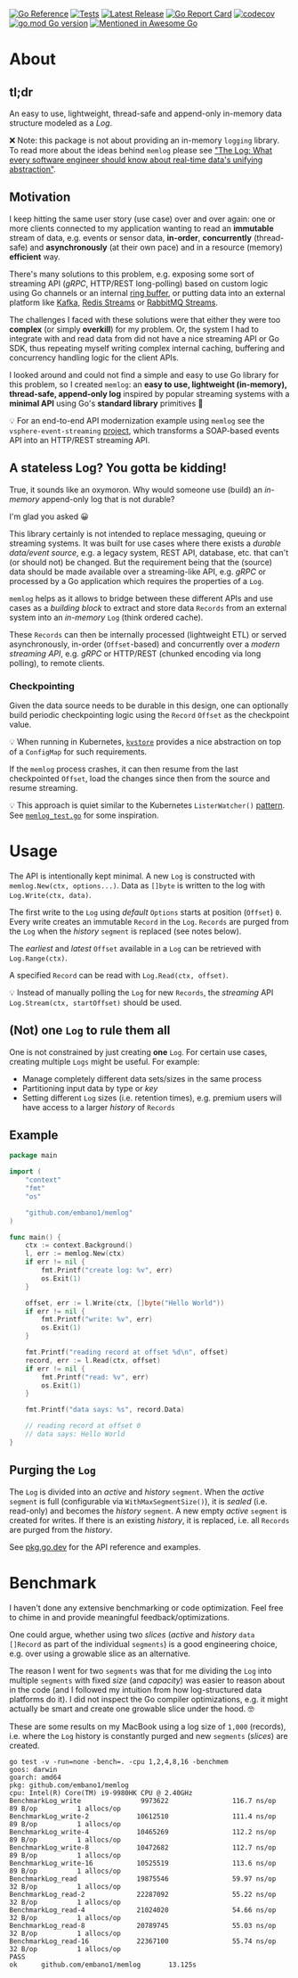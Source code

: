 [![Go
Reference](https://pkg.go.dev/badge/github.com/embano1/memlog.svg)](https://pkg.go.dev/github.com/embano1/memlog)
[![Tests](https://github.com/embano1/memlog/actions/workflows/tests.yaml/badge.svg)](https://github.com/embano1/memlog/actions/workflows/tests.yaml)
[![Latest
Release](https://img.shields.io/github/release/embano1/memlog.svg?logo=github&style=flat-square)](https://github.com/embano1/memlog/releases/latest)
[![Go Report
Card](https://goreportcard.com/badge/github.com/embano1/memlog)](https://goreportcard.com/report/github.com/embano1/memlog)
[![codecov](https://codecov.io/gh/embano1/memlog/branch/main/graph/badge.svg?token=TC7MW723JO)](https://codecov.io/gh/embano1/memlog)
[![go.mod Go
version](https://img.shields.io/github/go-mod/go-version/embano1/memlog)](https://github.com/embano1/memlog)
[![Mentioned in Awesome Go](https://awesome.re/mentioned-badge.svg)](https://github.com/avelino/awesome-go)  

# About

## tl;dr

An easy to use, lightweight, thread-safe and append-only in-memory data
structure modeled as a *Log*.

❌ Note: this package is not about providing an in-memory `logging` library. To
read more about the ideas behind `memlog` please see ["The Log: What every
software engineer should know about real-time data's unifying
abstraction"](https://engineering.linkedin.com/distributed-systems/log-what-every-software-engineer-should-know-about-real-time-datas-unifying).
## Motivation

I keep hitting the same user story (use case) over and over again: one or more
clients connected to my application wanting to read an **immutable** stream of
data, e.g. events or sensor data, **in-order**, **concurrently** (thread-safe)
and **asynchronously** (at their own pace) and in a resource (memory)
**efficient** way.

There's many solutions to this problem, e.g. exposing some sort of streaming API
(*gRPC*, HTTP/REST long-polling) based on custom logic using Go channels or an
internal [ring buffer](https://pkg.go.dev/container/ring), or putting data into
an external platform like [Kafka](https://kafka.apache.org/), [Redis
Streams](https://redis.io/topics/streams-intro) or [RabbitMQ
Streams](https://blog.rabbitmq.com/posts/2021/07/rabbitmq-streams-overview).

The challenges I faced with these solutions were that either they were too
**complex** (or simply **overkill**) for my problem. Or, the system I had to
integrate with and read data from did not have a nice streaming API or Go SDK,
thus repeating myself writing complex internal caching, buffering and
concurrency handling logic for the client APIs.

I looked around and could not find a simple and easy to use Go library for this
problem, so I created `memlog`: an **easy to use, lightweight (in-memory),
thread-safe, append-only log** inspired by popular streaming systems with a
**minimal API** using Go's **standard library** primitives 🤩

💡 For an end-to-end API modernization example using `memlog` see the
`vsphere-event-streaming`
[project](https://github.com/embano1/vsphere-event-streaming), which transforms
a SOAP-based events API into an HTTP/REST streaming API.

## A stateless Log? You gotta be kidding!

True, it sounds like an oxymoron. Why would someone use (build) an *in-memory*
append-only log that is not durable?

I'm glad you asked 😀

This library certainly is not intended to replace messaging, queuing or
streaming systems. It was built for use cases where there exists a *durable
data/event source*, e.g. a legacy system, REST API, database, etc. that can't
(or should not) be changed. But the requirement being that the (source) data
should be made available over a streaming-like API, e.g. *gRPC* or processed by
a Go application which requires the properties of a `Log`.

`memlog` helps as it allows to bridge between these different APIs and use cases
as a *building block* to extract and store data `Records` from an external
system into an *in-memory* `Log` (think ordered cache).

These `Records` can then be internally processed (lightweight ETL) or served
asynchronously, in-order (`Offset`-based) and concurrently over a *modern
streaming API*, e.g. *gRPC* or HTTP/REST (chunked encoding via long polling), to
remote clients.

### Checkpointing

Given the data source needs to be durable in this design, one can optionally
build periodic checkpointing logic using the `Record` `Offset` as the checkpoint
value. 

💡 When running in Kubernetes,
[`kvstore`](https://github.com/knative/pkg/tree/main/kvstore) provides a nice
abstraction on top of a `ConfigMap` for such requirements. 

If the `memlog` process crashes, it can then resume from the last checkpointed
`Offset`, load the changes since then from the source and resume streaming. 

💡 This approach is quiet similar to the Kubernetes `ListerWatcher()`
[pattern](https://youtu.be/YIBQrP1grPE?t=1132). See
[`memlog_test.go`](./memlog_test.go) for some inspiration.

# Usage

The API is intentionally kept minimal. A new `Log` is constructed with
`memlog.New(ctx, options...)`. Data as `[]byte` is written to the log with
`Log.Write(ctx, data)`.

The first write to the `Log` using *default* `Options` starts at position
(`Offset`) `0`. Every write creates an immutable `Record` in the `Log`.
`Records` are purged from the `Log` when the *history* `segment` is replaced
(see notes below).

The *earliest* and *latest* `Offset` available in a `Log` can be retrieved with
`Log.Range(ctx)`.

A specified `Record` can be read with `Log.Read(ctx, offset)`.

💡 Instead of manually polling the `Log` for new `Records`, the *streaming* API
`Log.Stream(ctx, startOffset)` should be used.

## (Not) one `Log` to rule them all

One is not constrained by just creating **one** `Log`. For certain use cases,
creating multiple `Logs` might be useful. For example:

- Manage completely different data sets/sizes in the same process
- Partitioning input data by type or *key*
- Setting different `Log` sizes (i.e. retention times), e.g. premium users will
  have access to a larger *history* of `Records`

## Example

```go
package main

import (
	"context"
	"fmt"
	"os"

	"github.com/embano1/memlog"
)

func main() {
	ctx := context.Background()
	l, err := memlog.New(ctx)
	if err != nil {
		fmt.Printf("create log: %v", err)
		os.Exit(1)
	}

	offset, err := l.Write(ctx, []byte("Hello World"))
	if err != nil {
		fmt.Printf("write: %v", err)
		os.Exit(1)
	}

	fmt.Printf("reading record at offset %d\n", offset)
	record, err := l.Read(ctx, offset)
	if err != nil {
		fmt.Printf("read: %v", err)
		os.Exit(1)
	}

	fmt.Printf("data says: %s", record.Data)

	// reading record at offset 0
	// data says: Hello World
}
```

## Purging the `Log`

The `Log` is divided into an *active* and *history* `segment`. When the *active*
`segment` is full (configurable via `WithMaxSegmentSize()`), it is *sealed*
(i.e. read-only) and becomes the *history* `segment`. A new empty *active*
`segment` is created for writes. If there is an existing *history*, it is
replaced, i.e. all `Records` are purged from the *history*.

See [pkg.go.dev](https://pkg.go.dev/github.com/embano1/memlog) for the API
reference and examples.

# Benchmark

I haven't done any extensive benchmarking or code optimization. Feel free to
chime in and provide meaningful feedback/optimizations. 

One could argue, whether using two *slices* (*active* and *history* `data
[]Record` as part of the individual `segments`) is a good engineering choice,
e.g. over using a growable slice as an alternative. 

The reason I went for two `segments` was that for me dividing the `Log` into
multiple `segments` with fixed *size* (and *capacity*) was easier to reason
about in the code (and I followed my intuition from how log-structured data
platforms do it). I did not inspect the Go compiler optimizations, e.g. it might
actually be smart and create one growable slice under the hood. 🤓

These are some results on my MacBook  using a log size of `1,000` (records),
i.e. where the `Log` history is constantly purged and new `segments` (*slices*)
are created.

```console
go test -v -run=none -bench=. -cpu 1,2,4,8,16 -benchmem
goos: darwin
goarch: amd64
pkg: github.com/embano1/memlog
cpu: Intel(R) Core(TM) i9-9980HK CPU @ 2.40GHz
BenchmarkLog_write               9973622                116.7 ns/op           89 B/op          1 allocs/op
BenchmarkLog_write-2            10612510                111.4 ns/op           89 B/op          1 allocs/op
BenchmarkLog_write-4            10465269                112.2 ns/op           89 B/op          1 allocs/op
BenchmarkLog_write-8            10472682                112.7 ns/op           89 B/op          1 allocs/op
BenchmarkLog_write-16           10525519                113.6 ns/op           89 B/op          1 allocs/op
BenchmarkLog_read               19875546                59.97 ns/op           32 B/op          1 allocs/op
BenchmarkLog_read-2             22287092                55.22 ns/op           32 B/op          1 allocs/op
BenchmarkLog_read-4             21024020                54.66 ns/op           32 B/op          1 allocs/op
BenchmarkLog_read-8             20789745                55.03 ns/op           32 B/op          1 allocs/op
BenchmarkLog_read-16            22367100                55.74 ns/op           32 B/op          1 allocs/op
PASS
ok      github.com/embano1/memlog       13.125s
```
